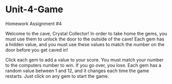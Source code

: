 # Unit-4-Game
Homework Assignment #4



Welcome to the cave, Crystal Collector! In order to take home the gems, you must use them to unlock the door
to the outside of the cave! Each gem has a hidden value, and you must use these values to match the number
on the door before you get caved in!

Click each gem to add a value to your score. You must match your number to the computers number to win. If you
go over, you lose. Each gem has a random value between 1 and 12, and it changes each time the game restarts. Just
click on any gem to start the game.

